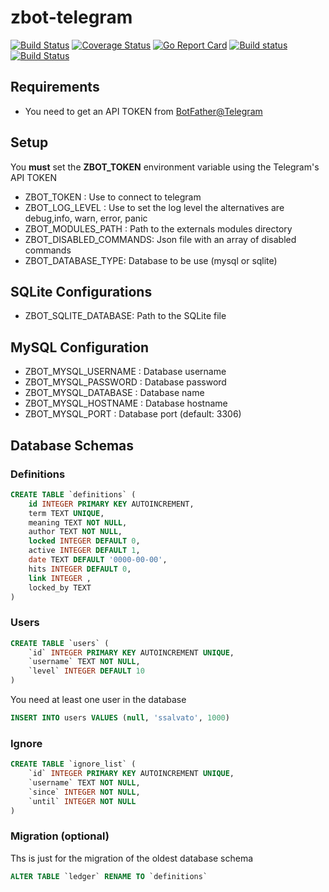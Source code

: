 # zbot-telegram

[![Build Status](https://travis-ci.org/ssalvatori/zbot-telegram-go.svg?branch=master)](https://travis-ci.org/ssalvatori/zbot-telegram-go)
[![Coverage Status](https://coveralls.io/repos/github/ssalvatori/zbot-telegram-go/badge.svg?branch=master)](https://coveralls.io/github/ssalvatori/zbot-telegram-go?branch=master)
[![Go Report Card](https://goreportcard.com/badge/github.com/ssalvatori/zbot-telegram-go)](https://goreportcard.com/report/github.com/ssalvatori/zbot-telegram-go)
[![Build status](https://ci.appveyor.com/api/projects/status/sml2sck29885bh4g?svg=true)](https://ci.appveyor.com/project/ssalvatori/zbot-telegram-go)
[![Build Status](https://cloud.drone.io/api/badges/ssalvatori/zbot-telegram-go/status.svg)](https://cloud.drone.io/ssalvatori/zbot-telegram-go)


## Requirements

* You need to get an API TOKEN from [BotFather@Telegram](https://core.telegram.org/bots)

## Setup

You **must** set the **ZBOT_TOKEN** environment variable using the Telegram's API TOKEN
 
* ZBOT_TOKEN : Use to connect to telegram
* ZBOT_LOG_LEVEL : Use to set the log level the alternatives are debug,info, warn, error, panic
* ZBOT_MODULES_PATH : Path to the externals modules directory
* ZBOT_DISABLED_COMMANDS: Json file with an array of disabled commands
* ZBOT_DATABASE_TYPE: Database to be use (mysql or sqlite)

## SQLite Configurations

* ZBOT_SQLITE_DATABASE: Path to the SQLite file 

## MySQL Configuration

* ZBOT_MYSQL_USERNAME : Database username
* ZBOT_MYSQL_PASSWORD : Database password
* ZBOT_MYSQL_DATABASE : Database name
* ZBOT_MYSQL_HOSTNAME : Database hostname 
* ZBOT_MYSQL_PORT : Database port (default: 3306)

## Database Schemas

### Definitions

```sql
CREATE TABLE `definitions` ( 
    id INTEGER PRIMARY KEY AUTOINCREMENT, 
    term TEXT UNIQUE, 
    meaning TEXT NOT NULL, 
    author TEXT NOT NULL, 
    locked INTEGER DEFAULT 0, 
    active INTEGER DEFAULT 1, 
    date TEXT DEFAULT '0000-00-00', 
    hits INTEGER DEFAULT 0, 
    link INTEGER ,
    locked_by TEXT
)
```

### Users

```sql
CREATE TABLE `users` ( 
    `id` INTEGER PRIMARY KEY AUTOINCREMENT UNIQUE, 
    `username` TEXT NOT NULL, 
    `level` INTEGER DEFAULT 10 
)
```


You need at least one user in the database

```sql
INSERT INTO users VALUES (null, 'ssalvato', 1000)
```

### Ignore

```sql
CREATE TABLE `ignore_list` ( 
    `id` INTEGER PRIMARY KEY AUTOINCREMENT UNIQUE, 
    `username` TEXT NOT NULL, 
    `since` INTEGER NOT NULL,
    `until` INTEGER NOT NULL
)
```

### Migration (optional)

Ths is just for the migration of the oldest database schema

```sql
ALTER TABLE `ledger` RENAME TO `definitions`
```
